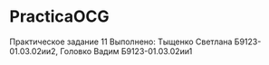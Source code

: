 # PracticaOCG
Практическое задание 11 
Выполнено: Тыщенко Светлана Б9123-01.03.02ии2, Головко Вадим Б9123-01.03.02ии1
